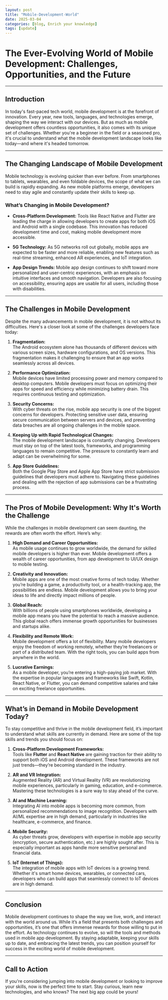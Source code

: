 ```yaml
---  
layout: post  
title: "Mobile-Development-World"  
date: 2025-03-04  
categories: [blog, Enrich your knowledge]  
tags: [update]  
---  
```


# The Ever-Evolving World of Mobile Development: Challenges, Opportunities, and the Future

---

## Introduction  
In today's fast-paced tech world, mobile development is at the forefront of innovation. Every year, new tools, languages, and technologies emerge, shaping the way we interact with our devices. But as much as mobile development offers countless opportunities, it also comes with its unique set of challenges. Whether you're a beginner in the field or a seasoned pro, it's crucial to understand what the mobile development landscape looks like today—and where it's headed tomorrow.

---

## The Changing Landscape of Mobile Development  
Mobile technology is evolving quicker than ever before. From smartphones to tablets, wearables, and even foldable devices, the scope of what we can build is rapidly expanding. As new mobile platforms emerge, developers need to stay agile and constantly update their skills to keep up.

### What’s Changing in Mobile Development?
- **Cross-Platform Development:** Tools like React Native and Flutter are leading the charge in allowing developers to create apps for both iOS and Android with a single codebase. This innovation has reduced development time and cost, making mobile development more accessible.
  
- **5G Technology:** As 5G networks roll out globally, mobile apps are expected to be faster and more reliable, enabling new features such as real-time streaming, enhanced AR experiences, and IoT integration.

- **App Design Trends:** Mobile app design continues to shift toward more personalized and user-centric experiences, with an emphasis on intuitive interfaces and smooth navigation. Developers are also focusing on accessibility, ensuring apps are usable for all users, including those with disabilities.

---

## The Challenges in Mobile Development  
Despite the many advancements in mobile development, it is not without its difficulties. Here's a closer look at some of the challenges developers face today:

1. **Fragmentation:**  
   The Android ecosystem alone has thousands of different devices with various screen sizes, hardware configurations, and OS versions. This fragmentation makes it challenging to ensure that an app works seamlessly across all devices.

2. **Performance Optimization:**  
   Mobile devices have limited processing power and memory compared to desktop computers. Mobile developers must focus on optimizing their apps for speed and efficiency while minimizing battery drain. This requires continuous testing and optimization.

3. **Security Concerns:**  
   With cyber threats on the rise, mobile app security is one of the biggest concerns for developers. Protecting sensitive user data, ensuring secure communication between servers and devices, and preventing data breaches are all ongoing challenges in the mobile space.

4. **Keeping Up with Rapid Technological Changes:**  
   The mobile development landscape is constantly changing. Developers must stay on top of the latest tools, frameworks, and programming languages to remain competitive. The pressure to constantly learn and adapt can be overwhelming for some.

5. **App Store Guidelines:**  
   Both the Google Play Store and Apple App Store have strict submission guidelines that developers must adhere to. Navigating these guidelines and dealing with the rejection of app submissions can be a frustrating process.

---

## The Pros of Mobile Development: Why It's Worth the Challenge  
While the challenges in mobile development can seem daunting, the rewards are often worth the effort. Here’s why:

1. **High Demand and Career Opportunities:**  
   As mobile usage continues to grow worldwide, the demand for skilled mobile developers is higher than ever. Mobile development offers a wealth of career opportunities, from app development to UI/UX design to mobile testing.

2. **Creativity and Innovation:**  
   Mobile apps are one of the most creative forms of tech today. Whether you’re building a game, a productivity tool, or a health-tracking app, the possibilities are endless. Mobile development allows you to bring your ideas to life and directly impact millions of people.

3. **Global Reach:**  
   With billions of people using smartphones worldwide, developing a mobile app means you have the potential to reach a massive audience. This global reach offers immense growth opportunities for businesses and startups alike.

4. **Flexibility and Remote Work:**  
   Mobile development offers a lot of flexibility. Many mobile developers enjoy the freedom of working remotely, whether they’re freelancers or part of a distributed team. With the right tools, you can build apps from anywhere in the world.

5. **Lucrative Earnings:**  
   As a mobile developer, you’re entering a high-paying job market. With the expertise in popular languages and frameworks like Swift, Kotlin, React Native, or Flutter, you can demand competitive salaries and take on exciting freelance opportunities.

---

## What’s in Demand in Mobile Development Today?  
To stay competitive and thrive in the mobile development field, it’s important to understand what skills are currently in demand. Here are some of the top skills and trends you should focus on:

1. **Cross-Platform Development Frameworks:**  
   Tools like **Flutter** and **React Native** are gaining traction for their ability to support both iOS and Android development. These frameworks are not just trends—they’re becoming standard in the industry.

2. **AR and VR Integration:**  
   Augmented Reality (AR) and Virtual Reality (VR) are revolutionizing mobile experiences, particularly in gaming, education, and e-commerce. Mastering these technologies is a sure way to stay ahead of the curve.

3. **AI and Machine Learning:**  
   Integrating AI into mobile apps is becoming more common, from personalized recommendations to image recognition. Developers with AI/ML expertise are in high demand, particularly in industries like healthcare, e-commerce, and finance.

4. **Mobile Security:**  
   As cyber threats grow, developers with expertise in mobile app security (encryption, secure authentication, etc.) are highly sought after. This is especially important as apps handle more sensitive personal and financial data.

5. **IoT (Internet of Things):**  
   The integration of mobile apps with IoT devices is a growing trend. Whether it's smart home devices, wearables, or connected cars, developers who can build apps that seamlessly connect to IoT devices are in high demand.

---

## Conclusion  
Mobile development continues to shape the way we live, work, and interact with the world around us. While it’s a field that presents both challenges and opportunities, it’s one that offers immense rewards for those willing to put in the effort. As technology continues to evolve, so will the tools and methods used in mobile app development. By staying adaptable, keeping your skills up to date, and embracing the latest trends, you can position yourself for success in the exciting world of mobile development.

---

## Call to Action  
If you're considering jumping into mobile development or looking to improve your skills, now is the perfect time to start. Stay curious, learn new technologies, and who knows? The next big app could be yours!

